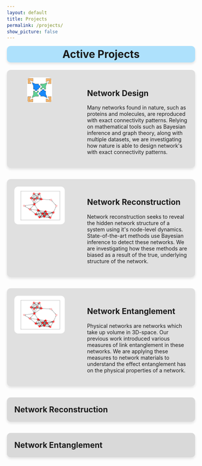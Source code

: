 ```yaml
---
layout: default
title: Projects
permalink: /projects/
show_picture: false
---
```


<div style="background-color: rgb(174, 225, 252); padding: 5px; border-radius: 10px; box-shadow: 0 4px 6px rgba(0, 0, 0, 0.1); margin-bottom: 20px;">
<h1 style="text-align:center; margin: 0;">Active Projects</h1>
</div>
<div style="display: flex; gap: 20px; align-items: flex-start;  background-color:#e0e0e0;box-shadow: 0 4px 6px rgba(0, 0, 0, 0.1); border-radius: 10px; margin-bottom: 30px;">

  <!-- Left Block: Picture and Icons -->
  <div style="flex: 1; max-width: 350px; display: flex; justify-content: center; align-items: center; padding: 20px;">
    <img src="/assets/images/projects/net_design.png" alt="Your Image" style="max-width: 50%; max-height: 50%; border-radius: 10px;">
</div>

  <!-- Right Block: Text Content -->
  <div style="flex: 2; padding: 20px; border-radius: 10px;">
    <h2>
      Network Design
    </h2>
    <p>
      Many networks found in nature, such as proteins and molecules, are reproduced with exact connectivity patterns. Relying on mathematical tools such as Bayesian inference and graph theory, along with multiple datasets, we are investigating how nature is able to design network's with exact connectivity patterns.
    </p>
  </div>
</div>

<div style="display: flex; gap: 20px; align-items: flex-start;  background-color: #e0e0e0; box-shadow: 0 4px 6px rgba(0, 0, 0, 0.1); border-radius: 10px; margin-bottom: 30px;">
<!-- Left Block: Picture and Icons -->
  <div style="flex: 1; max-width: 350px; display: flex; justify-content: center; align-items: center; padding: 20px;">
    <img src="/assets/images/projects/net_recon.png" alt="Your Image" style="max-width: 100%; max-height: 100%; border-radius: 10px;">
</div>

  <!-- Right Block: Text Content -->
  <div style="flex: 2; padding: 20px; border-radius: 10px;">
    <h2>
      Network Reconstruction
    </h2>
    <p>
      Network reconstruction seeks to reveal the hidden network structure of a system using it's node-level dynamics. State-of-the-art methods use Bayesian inference to detect these networks. We are investigating how these methods are biased as a result of the true, underlying structure of the network.
    </p>
  </div>
</div>

<div style="display: flex; gap: 20px; align-items: flex-start;  background-color: #e0e0e0; box-shadow: 0 4px 6px rgba(0, 0, 0, 0.1); border-radius: 10px; margin-bottom: 30px;">
<!-- Left Block: Picture and Icons -->
  <div style="flex: 1; max-width: 350px; display: flex; justify-content: center; align-items: center; padding: 20px;">
    <img src="/assets/images/projects/net_recon.png" alt="Your Image" style="max-width: 100%; max-height: 100%; border-radius: 10px;">
</div>

  <!-- Right Block: Text Content -->
  <div style="flex: 2; padding: 20px; border-radius: 10px;">
    <h2>
      Network Entanglement
    </h2>
    <p>
      Physical networks are networks which take up volume in 3D-space. Our previous work introduced various measures of link entanglement in these networks. We are applying these measures to network materials to understand the effect entanglement has on the physical properties of a network.
    </p>
  </div>
</div>

<div style="background-color: #e0e0e0; box-shadow: 0 4px 6px rgba(0, 0, 0, 0.1); border-radius: 10px; margin-bottom: 30px;">
  <!-- Dropdown Header -->
  <div style="cursor: pointer; padding: 20px; background-color: #d9d9d9; border-radius: 10px;" onclick="toggleDropdown('dropdown1')">
    <h2 style="margin: 0;">Network Reconstruction</h2>
  </div>

  <!-- Dropdown Content -->
  <div id="dropdown1" style="display: none; padding: 20px;">
    <p>
      Network reconstruction seeks to reveal the hidden network structure of a system using its node-level dynamics. State-of-the-art methods use Bayesian inference to detect these networks. We are investigating how these methods are biased as a result of the true, underlying structure of the network.
    </p>
  </div>
</div>

<div style="background-color: #e0e0e0; box-shadow: 0 4px 6px rgba(0, 0, 0, 0.1); border-radius: 10px; margin-bottom: 30px;">
  <!-- Dropdown Header -->
  <div style="cursor: pointer; padding: 20px; background-color: #d9d9d9; border-radius: 10px;" onclick="toggleDropdown('dropdown2')">
    <h2 style="margin: 0;">Network Entanglement</h2>
  </div>

  <!-- Dropdown Content -->
  <div id="dropdown2" style="display: none; padding: 20px;">
    <p>
      Physical networks are networks which take up volume in 3D-space. Our previous work introduced various measures of link entanglement in these networks. We are applying these measures to network materials to understand the effect entanglement has on the physical properties of a network.
    </p>
  </div>
</div>

<script>
  function toggleDropdown(id) {
    const element = document.getElementById(id);
    if (element.style.display === 'none') {
      element.style.display = 'block';
    } else {
      element.style.display = 'none';
    }
  }
</script>
